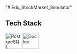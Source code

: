 "# Edu_StockMarket_Simulator" 

## Tech Stack

<p align="left">
<!--   <img src="https://skillicons.dev/icons?i=go" alt="Go" height="50" /> -->
  <img src="https://skillicons.dev/icons?i=postgres" alt="PostgreSQL" height="50" />
  <img src="https://skillicons.dev/icons?i=docker" alt="Docker" height="50" />
</p>
